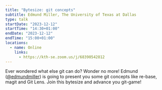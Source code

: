 ```yaml
---
title: "Bytesize: git concepts"
subtitle: Edmund Miller, The University of Texas at Dallas
type: talk
startDate: "2023-12-12"
startTime: "14:30+01:00"
endDate: "2023-12-12"
endTime: "15:00+01:00"
locations:
  - name: Online
    links:
      - https://kth-se.zoom.us/j/68390542812
---
```


Ever wondered what else git can do? Wonder no more! Edmund ([@edmundmiller](https://github.com/edmundmiller)) is going to present you some git concepts like re-base, magit and Git Lens. Join this bytesize and advance you git-game!

